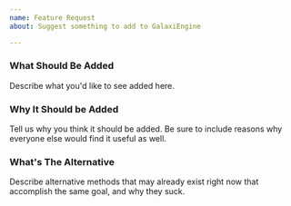 ```yaml
---
name: Feature Request
about: Suggest something to add to GalaxiEngine

---
```


### What Should Be Added
Describe what you'd like to see added here.

### Why It Should be Added
Tell us why you think it should be added. Be sure to include reasons why everyone else would find it useful as well.

### What's The Alternative
Describe alternative methods that may already exist right now that accomplish the same goal, and why they suck.
